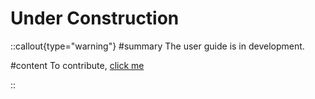 # Under Construction

::callout{type="warning"}
#summary
The user guide is in development.

#content
To contribute, [click me](/introduction/contributing)

::